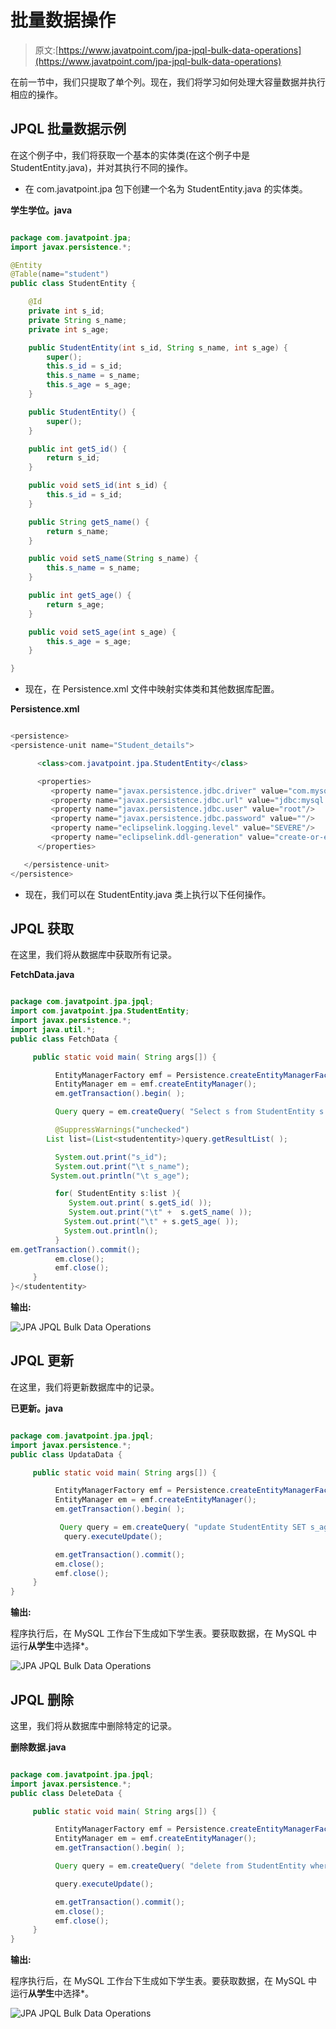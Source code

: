 # 批量数据操作

> 原文:[https://www.javatpoint.com/jpa-jpql-bulk-data-operations](https://www.javatpoint.com/jpa-jpql-bulk-data-operations)

在前一节中，我们只提取了单个列。现在，我们将学习如何处理大容量数据并执行相应的操作。

## JPQL 批量数据示例

在这个例子中，我们将获取一个基本的实体类(在这个例子中是 StudentEntity.java)，并对其执行不同的操作。

*   在 com.javatpoint.jpa 包下创建一个名为 StudentEntity.java 的实体类。

**学生学位。java**

```java

package com.javatpoint.jpa;
import javax.persistence.*;

@Entity
@Table(name="student")
public class StudentEntity {

	@Id
	private int s_id;
	private String s_name;
	private int s_age;

	public StudentEntity(int s_id, String s_name, int s_age) {
		super();
		this.s_id = s_id;
		this.s_name = s_name;
		this.s_age = s_age;
	}

	public StudentEntity() {
		super();
	}

	public int getS_id() {
		return s_id;
	}

	public void setS_id(int s_id) {
		this.s_id = s_id;
	}

	public String getS_name() {
		return s_name;
	}

	public void setS_name(String s_name) {
		this.s_name = s_name;
	}

	public int getS_age() {
		return s_age;
	}

	public void setS_age(int s_age) {
		this.s_age = s_age;
	}

}

```

*   现在，在 Persistence.xml 文件中映射实体类和其他数据库配置。

**Persistence.xml**

```java

<persistence>
<persistence-unit name="Student_details">

      <class>com.javatpoint.jpa.StudentEntity</class>

      <properties>
         <property name="javax.persistence.jdbc.driver" value="com.mysql.jdbc.Driver"/>
         <property name="javax.persistence.jdbc.url" value="jdbc:mysql://localhost:3306/studentdata"/>
         <property name="javax.persistence.jdbc.user" value="root"/>
         <property name="javax.persistence.jdbc.password" value=""/>
         <property name="eclipselink.logging.level" value="SEVERE"/>
         <property name="eclipselink.ddl-generation" value="create-or-extend-tables"/>
      </properties>

   </persistence-unit>
</persistence>

```

*   现在，我们可以在 StudentEntity.java 类上执行以下任何操作。

## JPQL 获取

在这里，我们将从数据库中获取所有记录。

**FetchData.java**

```java

package com.javatpoint.jpa.jpql;
import com.javatpoint.jpa.StudentEntity;
import javax.persistence.*;
import java.util.*;
public class FetchData {

	 public static void main( String args[]) {

	      EntityManagerFactory emf = Persistence.createEntityManagerFactory( "Student_details" );
	      EntityManager em = emf.createEntityManager();
	      em.getTransaction().begin( );

	      Query query = em.createQuery( "Select s from StudentEntity s ");

	      @SuppressWarnings("unchecked")
		List list=(List<studententity>)query.getResultList( );

	      System.out.print("s_id");
	      System.out.print("\t s_name");
	     System.out.println("\t s_age");

	      for( StudentEntity s:list ){
	         System.out.print( s.getS_id( ));
	         System.out.print("\t" +  s.getS_name( ));
	        System.out.print("\t" + s.getS_age( ));
	        System.out.println();
	      }
em.getTransaction().commit();
	      em.close();
	      emf.close();  
	 }
}</studententity> 
```

**输出:**

![JPA JPQL Bulk Data Operations](img/c7f7285b5f501b204007b5bc986b6deb.png)

## JPQL 更新

在这里，我们将更新数据库中的记录。

**已更新。java**

```java

package com.javatpoint.jpa.jpql;
import javax.persistence.*;
public class UpdataData {

	 public static void main( String args[]) {

	      EntityManagerFactory emf = Persistence.createEntityManagerFactory( "Student_details" );
	      EntityManager em = emf.createEntityManager();
	      em.getTransaction().begin( );

	       Query query = em.createQuery( "update StudentEntity SET s_age=25 where s_id>103");
            query.executeUpdate();

	      em.getTransaction().commit();
	      em.close();
	      emf.close();  
	 }
}

```

**输出:**

程序执行后，在 MySQL 工作台下生成如下学生表。要获取数据，在 MySQL 中运行**从学生**中选择*。

![JPA JPQL Bulk Data Operations](img/5a69377d90aec5f1e58e5b871aa8b14a.png)

## JPQL 删除

这里，我们将从数据库中删除特定的记录。

**删除数据.java**

```java

package com.javatpoint.jpa.jpql;
import javax.persistence.*;
public class DeleteData {

	 public static void main( String args[]) {

	      EntityManagerFactory emf = Persistence.createEntityManagerFactory( "Student_details" );
	      EntityManager em = emf.createEntityManager();
	      em.getTransaction().begin( );

	      Query query = em.createQuery( "delete from StudentEntity where s_id=102");

	      query.executeUpdate();

	      em.getTransaction().commit();
	      em.close();
	      emf.close();  
	 }
}

```

**输出:**

程序执行后，在 MySQL 工作台下生成如下学生表。要获取数据，在 MySQL 中运行**从学生**中选择*。

![JPA JPQL Bulk Data Operations](img/e98c736c6c92c68d8ae405f9b7ac713c.png)